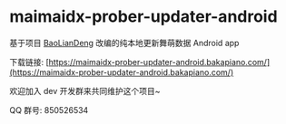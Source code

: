 # maimaidx-prober-updater-android

基于项目 [BaoLianDeng](https://github.com/madeye/BaoLianDeng) 改编的纯本地更新舞萌数据 Android app

下载链接: [https://maimaidx-prober-updater-android.bakapiano.com/](https://maimaidx-prober-updater-android.bakapiano.com/)

欢迎加入 dev 开发群来共同维护这个项目~

QQ 群号: 850526534